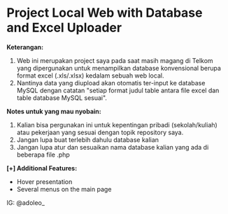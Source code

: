 <h1>Project Local Web with Database and Excel Uploader</h1>

<b>Keterangan:</b>
1. Web ini merupakan project saya pada saat masih magang di Telkom yang dipergunakan untuk menampilkan database konvensional berupa format excel (.xls/.xlsx) kedalam sebuah web local.
2. Nantinya data yang diupload akan otomatis ter-input ke database MySQL dengan catatan "setiap format judul table antara file excel dan table database MySQL sesuai".

<b>Notes untuk yang mau nyobain:</b>
1. Kalian bisa pergunakan ini untuk kepentingan pribadi (sekolah/kuliah) atau pekerjaan yang sesuai dengan topik repository saya.
2. Jangan lupa buat terlebih dahulu database kalian
3. Jangan lupa atur dan sesuaikan nama database kalian yang ada di beberapa file .php

<b>[+] Additional Features:</b>
- Hover presentation
- Several menus on the main page

IG: @adoleo_

